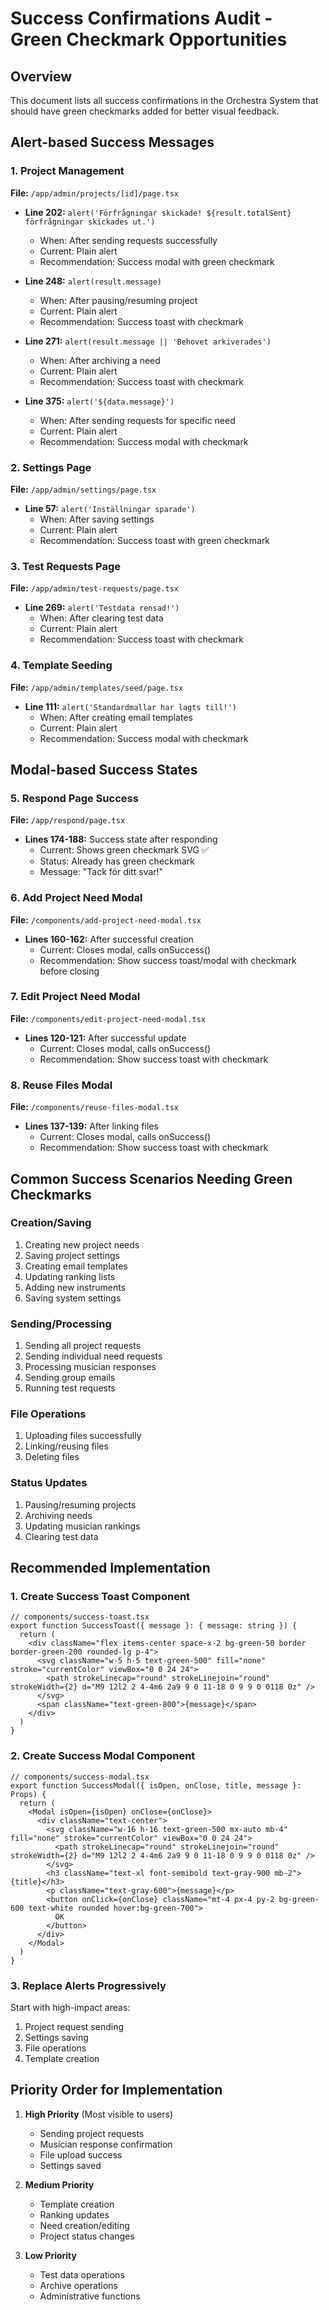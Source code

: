 # Success Confirmations Audit - Green Checkmark Opportunities

## Overview
This document lists all success confirmations in the Orchestra System that should have green checkmarks added for better visual feedback.

## Alert-based Success Messages

### 1. Project Management
**File:** `/app/admin/projects/[id]/page.tsx`
- **Line 202:** `alert('Förfrågningar skickade! ${result.totalSent} förfrågningar skickades ut.')`
  - When: After sending requests successfully
  - Current: Plain alert
  - Recommendation: Success modal with green checkmark

- **Line 248:** `alert(result.message)` 
  - When: After pausing/resuming project
  - Current: Plain alert
  - Recommendation: Success toast with checkmark

- **Line 271:** `alert(result.message || 'Behovet arkiverades')`
  - When: After archiving a need
  - Current: Plain alert
  - Recommendation: Success toast with checkmark

- **Line 375:** `alert('${data.message}')`
  - When: After sending requests for specific need
  - Current: Plain alert
  - Recommendation: Success modal with checkmark

### 2. Settings Page
**File:** `/app/admin/settings/page.tsx`
- **Line 57:** `alert('Inställningar sparade')`
  - When: After saving settings
  - Current: Plain alert
  - Recommendation: Success toast with green checkmark

### 3. Test Requests Page
**File:** `/app/admin/test-requests/page.tsx`
- **Line 269:** `alert('Testdata rensad!')`
  - When: After clearing test data
  - Current: Plain alert
  - Recommendation: Success toast with checkmark

### 4. Template Seeding
**File:** `/app/admin/templates/seed/page.tsx`
- **Line 111:** `alert('Standardmallar har lagts till!')`
  - When: After creating email templates
  - Current: Plain alert
  - Recommendation: Success modal with checkmark

## Modal-based Success States

### 5. Respond Page Success
**File:** `/app/respond/page.tsx`
- **Lines 174-188:** Success state after responding
  - Current: Shows green checkmark SVG ✅
  - Status: Already has green checkmark
  - Message: "Tack för ditt svar!"

### 6. Add Project Need Modal
**File:** `/components/add-project-need-modal.tsx`
- **Lines 160-162:** After successful creation
  - Current: Closes modal, calls onSuccess()
  - Recommendation: Show success toast/modal with checkmark before closing

### 7. Edit Project Need Modal
**File:** `/components/edit-project-need-modal.tsx`
- **Lines 120-121:** After successful update
  - Current: Closes modal, calls onSuccess()
  - Recommendation: Show success toast with checkmark

### 8. Reuse Files Modal
**File:** `/components/reuse-files-modal.tsx`
- **Lines 137-139:** After linking files
  - Current: Closes modal, calls onSuccess()
  - Recommendation: Show success toast with checkmark

## Common Success Scenarios Needing Green Checkmarks

### Creation/Saving
1. Creating new project needs
2. Saving project settings
3. Creating email templates
4. Updating ranking lists
5. Adding new instruments
6. Saving system settings

### Sending/Processing
1. Sending all project requests
2. Sending individual need requests
3. Processing musician responses
4. Sending group emails
5. Running test requests

### File Operations
1. Uploading files successfully
2. Linking/reusing files
3. Deleting files

### Status Updates
1. Pausing/resuming projects
2. Archiving needs
3. Updating musician rankings
4. Clearing test data

## Recommended Implementation

### 1. Create Success Toast Component
```tsx
// components/success-toast.tsx
export function SuccessToast({ message }: { message: string }) {
  return (
    <div className="flex items-center space-x-2 bg-green-50 border border-green-200 rounded-lg p-4">
      <svg className="w-5 h-5 text-green-500" fill="none" stroke="currentColor" viewBox="0 0 24 24">
        <path strokeLinecap="round" strokeLinejoin="round" strokeWidth={2} d="M9 12l2 2 4-4m6 2a9 9 0 11-18 0 9 9 0 0118 0z" />
      </svg>
      <span className="text-green-800">{message}</span>
    </div>
  )
}
```

### 2. Create Success Modal Component
```tsx
// components/success-modal.tsx
export function SuccessModal({ isOpen, onClose, title, message }: Props) {
  return (
    <Modal isOpen={isOpen} onClose={onClose}>
      <div className="text-center">
        <svg className="w-16 h-16 text-green-500 mx-auto mb-4" fill="none" stroke="currentColor" viewBox="0 0 24 24">
          <path strokeLinecap="round" strokeLinejoin="round" strokeWidth={2} d="M9 12l2 2 4-4m6 2a9 9 0 11-18 0 9 9 0 0118 0z" />
        </svg>
        <h3 className="text-xl font-semibold text-gray-900 mb-2">{title}</h3>
        <p className="text-gray-600">{message}</p>
        <button onClick={onClose} className="mt-4 px-4 py-2 bg-green-600 text-white rounded hover:bg-green-700">
          OK
        </button>
      </div>
    </Modal>
  )
}
```

### 3. Replace Alerts Progressively
Start with high-impact areas:
1. Project request sending
2. Settings saving
3. File operations
4. Template creation

## Priority Order for Implementation

1. **High Priority** (Most visible to users)
   - Sending project requests
   - Musician response confirmation
   - File upload success
   - Settings saved

2. **Medium Priority**
   - Template creation
   - Ranking updates
   - Need creation/editing
   - Project status changes

3. **Low Priority**
   - Test data operations
   - Archive operations
   - Administrative functions